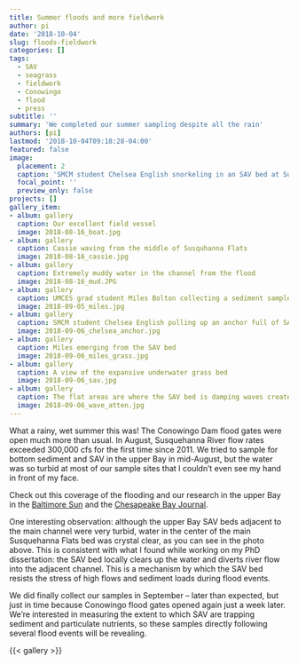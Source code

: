 ```yaml
---
title: Summer floods and more fieldwork
author: pi
date: '2018-10-04'
slug: floods-fieldwork
categories: []
tags:
  - SAV
  - seagrass
  - fieldwork
  - Conowingo
  - flood
  - press
subtitle: ''
summary: 'We completed our summer sampling despite all the rain'
authors: [pi]
lastmod: '2018-10-04T09:18:28-04:00'
featured: false
image: 
  placement: 2
  caption: 'SMCM student Chelsea English snorkeling in an SAV bed at Susquehanna Flats'
  focal_point: ''
  preview_only: false
projects: []
gallery_item:
- album: gallery
  caption: Our excellent field vessel
  image: 2018-08-16_boat.jpg
- album: gallery
  caption: Cassie waving from the middle of Susquhanna Flats
  image: 2018-08-16_cassie.jpg
- album: gallery
  caption: Extremely muddy water in the channel from the flood 
  image: 2018-08-16_mud.JPG
- album: gallery
  caption: UMCES grad student Miles Bolton collecting a sediment sample in an SAV bed
  image: 2018-09-05_miles.jpg
- album: gallery
  caption: SMCM student Chelsea English pulling up an anchor full of SAV
  image: 2018-09-06_chelsea_anchor.jpg
- album: gallery
  caption: Miles emerging from the SAV bed
  image: 2018-09-06_miles_grass.jpg
- album: gallery
  caption: A view of the expansive underwater grass bed
  image: 2018-09-06_sav.jpg
- album: gallery
  caption: The flat areas are where the SAV bed is damping waves created by the wind
  image: 2018-09-06_wave_atten.jpg
---
```

What a rainy, wet summer this was! The Conowingo Dam flood gates were open much more than usual. In August, Susquehanna River flow rates exceeded 300,000 cfs for the first time since 2011. We tried to sample for bottom sediment and SAV in the upper Bay in mid-August, but the water was so turbid at most of our sample sites that I couldn’t even see my hand in front of my face. 

Check out this coverage of the flooding and our research in the upper Bay in the [Baltimore Sun](http://www.baltimoresun.com/news/maryland/environment/bs-md-chesapeake-flooding-impact-20180815-story.html) and the [Chesapeake Bay Journal](https://www.bayjournal.com/article/washed_away_torrential_rains_threaten_bay_restoration_gains). 

One interesting observation: although the upper Bay SAV beds adjacent to the main channel were very turbid, water in the center of the main Susquehanna Flats bed was crystal clear, as you can see in the photo above. This is consistent with what I found while working on my PhD dissertation: the SAV bed locally clears up the water and diverts river flow into the adjacent channel. This is a mechanism by which the SAV bed resists the stress of high flows and sediment loads during flood events.

We did finally collect our samples in September – later than expected, but just in time because Conowingo flood gates opened again just a week later. We’re interested in measuring the extent to which SAV are trapping sediment and particulate nutrients, so these samples directly following several flood events will be revealing.

{{< gallery >}}